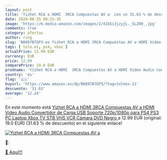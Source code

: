 ```yaml
---
layout: post
title: 'Yizhet RCA a HDMI  3RCA Compuestas AV a  con un 31.63 % de descuento'
date: 2020-08-25 09:15:35
image: 'https://m.media-amazon.com/images/I/41bGi3jzyjL._SL200_.jpg'
comments: true
category: ofertas
author: ring
slug: 'B0897B7GP3-es Yizhet RCA a HDMI 3RCA Compuestas AV a HDMI Video Audio...'
tags: [ tole.es, ps4, xbox ]
actualPrice: 12.99 EUR
currency: EUR
price: 12.99
comparePrice: 19.0 EUR
prodname: 'Yizhet RCA a HDMI  3RCA Compuestas AV a HDMI Video Audio Convertidor de Carga USB Soporte 720p/1080p para PS4 PS3 PC Laptop Xbox TV STB VHS VCR Cámara DVD Negro '
country: 'es'
flag: '🇪🇸'
buyurl: 'https://www.amazon.es/dp/B0897B7GP3/?tag=tolees-21'
descuento: '31.63'
average: '12.24'
---
```


En este momento está [Yizhet RCA a HDMI  3RCA Compuestas AV a HDMI Video Audio Convertidor de Carga USB Soporte 720p/1080p para PS4 PS3 PC Laptop Xbox TV STB VHS VCR Cámara DVD Negro ](https://www.amazon.es/dp/B0897B7GP3/?tag=tolees-21) a 12.99 EUR (original: 19.0 EUR) (31.63 %  de descuento) en el siguiente enlace!

[![Yizhet RCA a HDMI  3RCA Compuestas AV a ](https://m.media-amazon.com/images/I/41bGi3jzyjL._SL200_.jpg)](https://www.amazon.es/dp/B0897B7GP3/?tag=tolees-21)

🔎:


[🛒 Aquí!!!](https://www.amazon.es/dp/B0897B7GP3/?tag=tolees-21)

